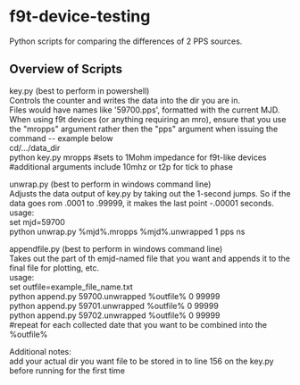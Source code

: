 # f9t-device-testing

Python scripts for comparing the differences of 2 PPS sources.  

## Overview of Scripts  

key.py (best to perform in powershell)  
Controls the counter and writes the data into the dir you are in.  
Files would have names like '59700.pps', formatted with the current MJD.  
When using f9t devices (or anything requiring an mro), ensure that you use the "mropps" argument rather then the "pps" argument when issuing the command -- example below  
cd/.../data_dir  
python key.py mropps #sets to 1Mohm impedance for f9t-like devices  
#additional arguments include 10mhz or t2p for tick to phase  




unwrap.py (best to perform in windows command line)  
Adjusts the data output of key.py by taking out the 1-second jumps. So if the data goes rom .0001 to .99999, it makes the last point -.00001 seconds.     
usage:  
set mjd=59700  
python unwrap.py %mjd%.mropps %mjd%.unwrapped 1 pps ns  




appendfile.py (best to perform in windows command line)    
Takes out the part of th emjd-named file that you want and appends it to the final file for plotting, etc.    
usage:  
set outfile=example_file_name.txt  
python append.py 59700.unwrapped %outfile% 0 99999  
python append.py 59701.unwrapped %outfile% 0 99999  
python append.py 59702.unwrapped %outfile% 0 99999  
#repeat for each collected date that you want to be combined into the %outfile%  



Additional notes:  
add your actual dir you want file to be stored in to line 156 on the key.py before running for the first time
